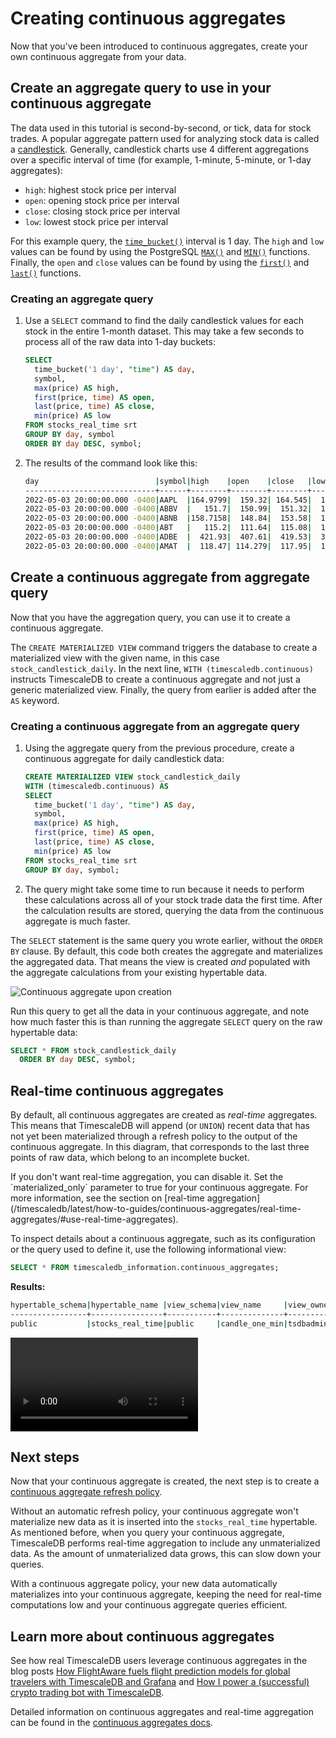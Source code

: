 # Creating continuous aggregates
Now that you've been introduced to continuous aggregates, create your own
continuous aggregate from your data.

## Create an aggregate query to use in your continuous aggregate
The data used in this tutorial is second-by-second, or tick, data for stock trades.
A popular aggregate pattern used for analyzing stock data is called a
[candlestick][candlestick]. Generally, candlestick charts use 4 different
aggregations over a specific interval of time (for example, 1-minute, 5-minute,
or 1-day aggregates):

* `high`: highest stock price per interval
* `open`: opening stock price per interval
* `close`: closing stock price per interval
* `low`: lowest stock price per interval

For this example query, the [`time_bucket()`][time-bucket] interval is 1 day.
The `high` and `low` values can be found by using the PostgreSQL [`MAX()`][max]
and [`MIN()`][min] functions. Finally, the `open` and `close` values can be
found by using the [`first()`][first] and [`last()`][last] functions.

<procedure>

### Creating an aggregate query

1.  Use a `SELECT` command to find the daily candlestick values for each stock
    in the entire 1-month dataset. This may take a few seconds to process all of
    the raw data into 1-day buckets:

    ```sql
    SELECT
      time_bucket('1 day', "time") AS day,
      symbol,
      max(price) AS high,
      first(price, time) AS open,
      last(price, time) AS close,
      min(price) AS low
    FROM stocks_real_time srt
    GROUP BY day, symbol
    ORDER BY day DESC, symbol;
    ```

1.  The results of the command look like this:

    ```bash
    day                          |symbol|high    |open    |close   |low     |
    -----------------------------+------+--------+--------+--------+--------+
    2022-05-03 20:00:00.000 -0400|AAPL  |164.9799|  159.32| 164.545|  159.25|
    2022-05-03 20:00:00.000 -0400|ABBV  |   151.7|  150.99|  151.32|  147.59|
    2022-05-03 20:00:00.000 -0400|ABNB  |158.7158|  148.84|  153.58|  145.88|
    2022-05-03 20:00:00.000 -0400|ABT   |   115.2|  111.64|  115.08|  111.14|
    2022-05-03 20:00:00.000 -0400|ADBE  |  421.93|  407.61|  419.53|  395.06|
    2022-05-03 20:00:00.000 -0400|AMAT  |  118.47| 114.279|  117.95|  112.04|
    ```

</procedure>

## Create a continuous aggregate from aggregate query
Now that you have the aggregation query, you can use it to create a continuous
aggregate.

The `CREATE MATERIALIZED VIEW` command triggers the database to create a
materialized view with the given name, in this case `stock_candlestick_daily`.
In the next line, `WITH (timescaledb.continuous)` instructs TimescaleDB to
create a continuous aggregate and not just a generic materialized view. Finally,
the query from earlier is added after the `AS` keyword.

<procedure>

### Creating a continuous aggregate from an aggregate query

1.  Using the aggregate query from the previous procedure, create a continuous
    aggregate for daily candlestick data:

    ```sql
    CREATE MATERIALIZED VIEW stock_candlestick_daily
    WITH (timescaledb.continuous) AS
    SELECT
      time_bucket('1 day', "time") AS day,
      symbol,
      max(price) AS high,
      first(price, time) AS open,
      last(price, time) AS close,
      min(price) AS low
    FROM stocks_real_time srt
    GROUP BY day, symbol;
    ```

1.  The query might take some time to run because it needs to perform these
    calculations across all of your stock trade data the first time. After the
    calculation results are stored, querying the data from the continuous
    aggregate is much faster.

</procedure>

The `SELECT` statement is the same query you wrote earlier, without the
`ORDER BY` clause. By default, this code both creates the aggregate and
materializes the aggregated data. That means the view is created *and* populated
with the aggregate calculations from your existing hypertable data.

<img class="main-content__illustration" src="https://s3.amazonaws.com/assets.timescale.com/docs/images/getting-started/continuous-aggregate.jpg" alt="Continuous aggregate upon creation"/>

Run this query to get all the data in your continuous aggregate, and note
how much faster this is than running the aggregate `SELECT` query on the raw hypertable data:

```sql
SELECT * FROM stock_candlestick_daily
  ORDER BY day DESC, symbol;
```

## Real-time continuous aggregates
By default, all continuous aggregates are created as *real-time* aggregates.
This means that TimescaleDB will append (or `UNION`) recent data that has not
yet been materialized through a refresh policy to the output of the continuous
aggregate. In this diagram, that corresponds to the last three points of raw
data, which belong to an incomplete bucket.

<highlight type="note">
If you don't want real-time aggregation, you can disable it. Set the `materialized_only`
parameter to true for your continuous aggregate. For more information, see the
section on [real-time aggregation](/timescaledb/latest/how-to-guides/continuous-aggregates/real-time-aggregates/#use-real-time-aggregates).
</highlight>

To inspect details about a continuous aggregate, such as its
configuration or the query used to define it, use the following
informational view:

```sql
SELECT * FROM timescaledb_information.continuous_aggregates;
```

**Results:**

```bash
hypertable_schema|hypertable_name |view_schema|view_name     |view_owner|materialized_only|compression_enabled|materialization_hypertable_schema|materialization_hypertable_name|view_definition                                                                                                                                                                                                                                                |
-----------------+----------------+-----------+--------------+----------+-----------------+-------------------+---------------------------------+-------------------------------+---------------------------------------------------------------------------------------------------------------------------------------------------------------------------------------------------------------------------------------------------------------+
public           |stocks_real_time|public     |candle_one_min|tsdbadmin |false            |false              |_timescaledb_internal            |_materialized_hypertable_3     | SELECT time_bucket('00:01:00'::interval, stocks_real_time."time") AS bucket,¶    stocks_real_time.symbol,¶    first(stocks_real_time.price, stocks_real_time."time") AS open,¶    max(stocks_real_time.price) AS high,¶    min(stocks_real_time.price) AS low,|
```

<video url="https://www.youtube.com/embed/1m9yxpyGrBY"></video>

## Next steps
Now that your continuous aggregate is created, the next step is to create a [continuous aggregate refresh policy][cagg-policy].

Without an automatic refresh policy, your continuous aggregate won't materialize new data as it is
inserted into the `stocks_real_time` hypertable. As mentioned before, when you query your continuous
aggregate, TimescaleDB performs real-time aggregation to include any unmaterialized
data. As the amount of unmaterialized data grows, this can slow down your queries.

With a continuous aggregate policy, your new data automatically materializes into your continuous aggregate,
keeping the need for real-time computations low and your continuous aggregate queries efficient.

## Learn more about continuous aggregates

See how real TimescaleDB users leverage continuous aggregates in the blog posts
[How FlightAware fuels flight prediction models for global travelers with
TimescaleDB and Grafana][flightaware] and [How I power a (successful) crypto
trading bot with TimescaleDB][crypto-bot].

Detailed information on continuous aggregates and real-time aggregation can be
found in the [continuous aggregates docs][continuous-aggregates].

[flightaware]: https://blog.timescale.com/blog/how-flightaware-fuels-flight-prediction-models-with-timescaledb-and-grafana/
[crypto-bot]: https://blog.timescale.com/blog/how-i-power-a-successful-crypto-trading-bot-with-timescaledb/

[continuous-aggregates]: /timescaledb/:currentVersion:/how-to-guides/continuous-aggregates
[candlestick]: https://en.wikipedia.org/wiki/Candlestick_chart
[time-bucket]: /api/:currentVersion:/hyperfunctions/time_bucket/
[max]: https://www.postgresql.org/docs/current/tutorial-agg.html
[min]: https://www.postgresql.org/docs/current/tutorial-agg.html
[first]: /api/:currentVersion:/hyperfunctions/first/
[last]: /api/:currentVersion:/hyperfunctions/last/
[cagg-policy]: /create-cagg/create-cagg-policy/
